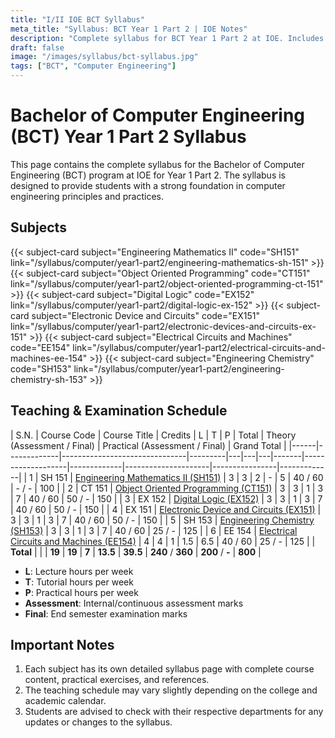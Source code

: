 ```yaml
---
title: "I/II IOE BCT Syllabus"
meta_title: "Syllabus: BCT Year 1 Part 2 | IOE Notes"
description: "Complete syllabus for BCT Year 1 Part 2 at IOE. Includes detailed course content for all subjects in the first year, second part of the BCT program."
draft: false
image: "/images/syllabus/bct-syllabus.jpg"
tags: ["BCT", "Computer Engineering"]
---
```


# Bachelor of Computer Engineering (BCT) Year 1 Part 2 Syllabus

This page contains the complete syllabus for the Bachelor of Computer Engineering (BCT) program at IOE for Year 1 Part 2. The syllabus is designed to provide students with a strong foundation in computer engineering principles and practices.

## Subjects

<!-- - [Engineering Mathematics II (SH151)](engineering-mathematics-sh-151) 
- [Object Oriented Programming (CT151)](object-oriented-programming-ct-151)  
- [Digital Logic (EX152)](digital-logic-ex-152)  
- [Electronic Devices and Circuits (EX151)](electronic-devices-and-circuits-ex-151) 
- [Electrical Circuits and Machines (EE154)](electrical-circuits-and-machines-ee-154)  
- [Engineering Chemistry (SH153)](engineering-chemistry-sh-153)   -->

<div class="grid grid-cols-1 sm:grid-cols-2 lg:grid-cols-3 xl:grid-cols-3 gap-6">
{{< subject-card 
    subject="Engineering Mathematics II"
    code="SH151"
    link="/syllabus/computer/year1-part2/engineering-mathematics-sh-151"
>}}
{{< subject-card 
    subject="Object Oriented Programming"
    code="CT151"
    link="/syllabus/computer/year1-part2/object-oriented-programming-ct-151"
>}}
{{< subject-card 
    subject="Digital Logic"
    code="EX152"
    link="/syllabus/computer/year1-part2/digital-logic-ex-152"
>}}
{{< subject-card 
    subject="Electronic Device and Circuits"
    code="EX151"
    link="/syllabus/computer/year1-part2/electronic-devices-and-circuits-ex-151"
>}}
{{< subject-card 
    subject="Electrical Circuits and Machines"
    code="EE154"
    link="/syllabus/computer/year1-part2/electrical-circuits-and-machines-ee-154"
>}}
{{< subject-card
    subject="Engineering Chemistry"
    code="SH153"
    link="/syllabus/computer/year1-part2/engineering-chemistry-sh-153"
>}}
</div>
  
## Teaching & Examination Schedule

| S.N. | Course Code | Course Title | Credits | L | T | P | Total | Theory (Assessment / Final) | Practical (Assessment / Final) | Grand Total |
|------|-------------|-------------------------------|---------|---|---|---|-------|-------------------|-------------|---------------------|----------------|-------------|
| 1 | SH 151 | [Engineering Mathematics II (SH151)](engineering-mathematics-sh-151) | 3 | 3 | 2 | -   | 5   | 40 / 60 | -  / - | 100 |
| 2 | CT 151 | [Object Oriented Programming (CT151)](object-oriented-programming-ct-151) | 3 | 3 | 1 | 3   | 7   | 40 / 60 | 50 / - | 150 |
| 3 | EX 152 | [Digital Logic (EX152)](digital-logic-ex-152) | 3 | 3 | 1 | 3   | 7   | 40 / 60 | 50 / - | 150 |
| 4 | EX 151 | [Electronic Device and Circuits (EX151)](electronic-devices-and-circuits-ex-151) | 3 | 3 | 1 | 3   | 7   | 40 / 60 | 50 / - | 150 |
| 5 | SH 153 | [Engineering Chemistry (SH153)](engineering-chemistry-sh-153) | 3 | 3 | 1 | 3   | 7   | 40 / 60 | 25 / - | 125 |
| 6 | EE 154 | [Electrical Circuits and Machines (EE154)](electrical-circuits-and-machines-ee-154) | 4 | 4 | 1 | 1.5 | 6.5 | 40 / 60 | 25 / - | 125 |
| **Total** |  |  | **19** | **19** | **7** | **13.5** | **39.5** | **240** / **360** | **200** / **-** | **800** |

- **L**: Lecture hours per week  
- **T**: Tutorial hours per week  
- **P**: Practical hours per week  
- **Assessment**: Internal/continuous assessment marks  
- **Final**: End semester examination marks  

## Important Notes

1. Each subject has its own detailed syllabus page with complete course content, practical exercises, and references.
2. The teaching schedule may vary slightly depending on the college and academic calendar.
3. Students are advised to check with their respective departments for any updates or changes to the syllabus.